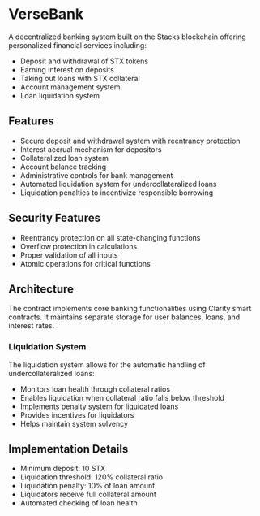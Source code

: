 # VerseBank

A decentralized banking system built on the Stacks blockchain offering personalized financial services including:

- Deposit and withdrawal of STX tokens
- Earning interest on deposits
- Taking out loans with STX collateral
- Account management system
- Loan liquidation system

## Features

- Secure deposit and withdrawal system with reentrancy protection
- Interest accrual mechanism for depositors
- Collateralized loan system
- Account balance tracking
- Administrative controls for bank management
- Automated liquidation system for undercollateralized loans
- Liquidation penalties to incentivize responsible borrowing

## Security Features

- Reentrancy protection on all state-changing functions
- Overflow protection in calculations
- Proper validation of all inputs
- Atomic operations for critical functions

## Architecture

The contract implements core banking functionalities using Clarity smart contracts. It maintains separate storage for user balances, loans, and interest rates.

### Liquidation System

The liquidation system allows for the automatic handling of undercollateralized loans:
- Monitors loan health through collateral ratios
- Enables liquidation when collateral ratio falls below threshold
- Implements penalty system for liquidated loans
- Provides incentives for liquidators
- Helps maintain system solvency

## Implementation Details

- Minimum deposit: 10 STX
- Liquidation threshold: 120% collateral ratio
- Liquidation penalty: 10% of loan amount
- Liquidators receive full collateral amount
- Automated checking of loan health
